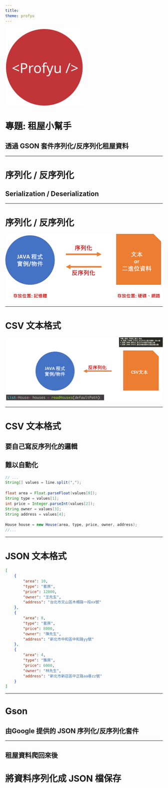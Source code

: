 ```yaml
---
title:  
theme: profyu
---
```


<!-- .slide: data-background="assets/background.png" -->
<img style='border:none;background:none;box-shadow:none;' src='assets/logo.svg' width="250"/>

# 專題: 租屋小幫手
## 透過 GSON 套件序列化/反序列化租屋資料

---

# 序列化 / 反序列化
## Serialization / Deserialization

---

# 序列化 / 反序列化

![ser-deser](assets/ser-deser.png)

---

# CSV 文本格式

![csv-deser](assets/csv-deser.png)

---

# CSV 文本格式
## 要自己寫反序列化的邏輯
## 難以自動化

```java
// ...
String[] values = line.split(",");

float area = Float.parseFloat(values[0]);
String type = values[1];
int price = Integer.parseInt(values[2]);
String owner = values[3];
String address = values[4];

House house = new House(area, type, price, owner, address);
//...
```

---

# JSON 文本格式

```json
[
    {
        "area": 10,
        "type": "套房",
        "price": 12000,
        "owner": "王先生",
        "address": "台北市文山區木柵路一段xx號"
    },
    {
        "area": 8,
        "type": "套房",
        "price": 8000,
        "owner": "陳先生",
        "address": "新北市中和區中和路yy號"
    },
    {
        "area": 4,
        "type": "雅房",
        "price": 6000,
        "owner": "林先生",
        "address": "新北市新店區中正路aa巷zz號"
    }
]
```

---

# Gson

## 由Google 提供的 JSON 序列化/反序列化套件

---

## 租屋資料爬回來後
# 將資料序列化成 JSON 檔保存